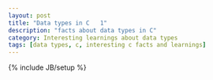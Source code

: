 ```yaml
---
layout: post
title: "Data types in C   1"
description: "facts about data types in C"
category: Interesting learnings about data types
tags: [data types, c, interesting c facts and learnings]
---
```

{% include JB/setup %}


